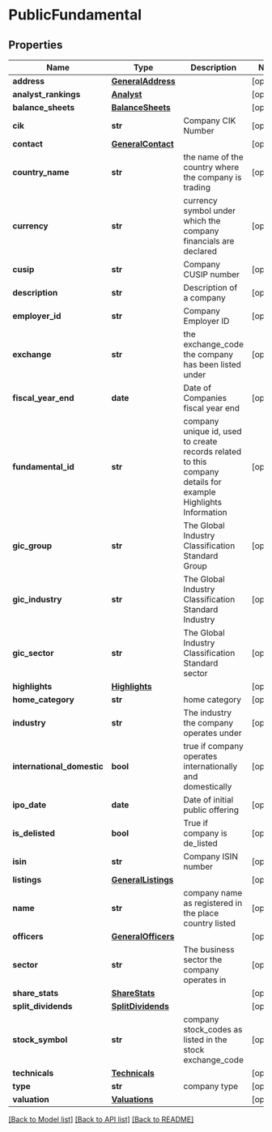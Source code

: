 # PublicFundamental

## Properties
Name | Type | Description | Notes
------------ | ------------- | ------------- | -------------
**address** | [**GeneralAddress**](GeneralAddress.md) |  | [optional] 
**analyst_rankings** | [**Analyst**](Analyst.md) |  | [optional] 
**balance_sheets** | [**BalanceSheets**](BalanceSheets.md) |  | [optional] 
**cik** | **str** | Company CIK Number | [optional] 
**contact** | [**GeneralContact**](GeneralContact.md) |  | [optional] 
**country_name** | **str** | the name of the country where the company is trading | [optional] 
**currency** | **str** | currency symbol under which the company financials are declared | [optional] 
**cusip** | **str** | Company CUSIP number | [optional] 
**description** | **str** | Description of a company | [optional] 
**employer_id** | **str** | Company Employer ID | [optional] 
**exchange** | **str** | the exchange_code the company has been listed under | [optional] 
**fiscal_year_end** | **date** | Date of Companies fiscal year end | [optional] 
**fundamental_id** | **str** | company unique id, used to create records related to this company details for example Highlights Information | [optional] 
**gic_group** | **str** | The Global Industry Classification Standard Group | [optional] 
**gic_industry** | **str** | The Global Industry Classification Standard Industry | [optional] 
**gic_sector** | **str** | The Global Industry Classification Standard sector | [optional] 
**highlights** | [**Highlights**](Highlights.md) |  | [optional] 
**home_category** | **str** | home category | [optional] 
**industry** | **str** | The industry the company operates under | [optional] 
**international_domestic** | **bool** | true if company operates internationally and domestically | [optional] 
**ipo_date** | **date** | Date of initial public offering | [optional] 
**is_delisted** | **bool** | True if company is de_listed | [optional] 
**isin** | **str** | Company ISIN number | [optional] 
**listings** | [**GeneralListings**](GeneralListings.md) |  | [optional] 
**name** | **str** | company name as registered in the place country listed | [optional] 
**officers** | [**GeneralOfficers**](GeneralOfficers.md) |  | [optional] 
**sector** | **str** | The business sector the company operates in | [optional] 
**share_stats** | [**ShareStats**](ShareStats.md) |  | [optional] 
**split_dividends** | [**SplitDividends**](SplitDividends.md) |  | [optional] 
**stock_symbol** | **str** | company stock_codes as listed in the stock exchange_code | [optional] 
**technicals** | [**Technicals**](Technicals.md) |  | [optional] 
**type** | **str** | company type | [optional] 
**valuation** | [**Valuations**](Valuations.md) |  | [optional] 

[[Back to Model list]](../README.md#documentation-for-models) [[Back to API list]](../README.md#documentation-for-api-endpoints) [[Back to README]](../README.md)


